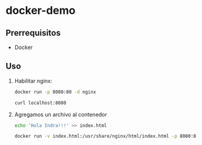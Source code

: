 # docker-demo

## Prerrequisitos
- Docker

## Uso

1. Habilitar nginx:
    ```sh
    docker run -p 8080:80 -d nginx

    curl localhost:8080
    ```

2. Agregamos un archivo al contenedor
   ```sh
   echo 'Hola Indra!!!' >> index.html

   docker run -v index.html:/usr/share/nginx/html/index.html -p 8080:80 -d nginx
   ``` 